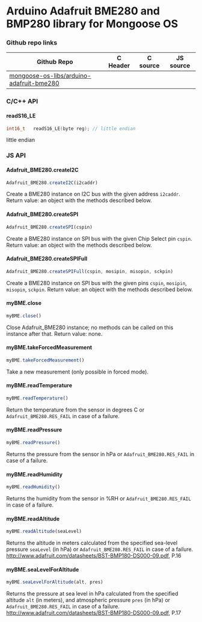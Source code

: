 # Arduino Adafruit BME280 and BMP280 library for Mongoose OS

### Github repo links
| Github Repo | C Header | C source  | JS source |
| ----------- | -------- | --------  | ----------------- |
| [mongoose-os-libs/arduino-adafruit-bme280](https://github.com/mongoose-os-libs/arduino-adafruit-bme280) | &nbsp; | &nbsp;  | &nbsp;         |


### C/С++ API
#### readS16_LE

```c
int16_t   readS16_LE(byte reg); // little endian
```
little endian

### JS API
#### Adafruit_BME280.createI2C

```javascript
Adafruit_BME280.createI2C(i2caddr)
```
Create a BME280 instance on I2C bus with the given address `i2caddr`.
Return value: an object with the methods described below.
#### Adafruit_BME280.createSPI

```javascript
Adafruit_BME280.createSPI(cspin)
```
Create a BME280 instance on SPI bus with the given Chip Select pin `cspin`.
Return value: an object with the methods described below.
#### Adafruit_BME280.createSPIFull

```javascript
Adafruit_BME280.createSPIFull(cspin, mosipin, misopin, sckpin)
```
Create a BME280 instance on SPI bus with the given pins `cspin`,
`mosipin`, `misopin`, `sckpin`.
Return value: an object with the methods described below.
#### myBME.close

```javascript
myBME.close()
```
Close Adafruit_BME280 instance; no methods can be called on this instance
after that.
Return value: none.
#### myBME.takeForcedMeasurement

```javascript
myBME.takeForcedMeasurement()
```
Take a new measurement (only possible in forced mode).
#### myBME.readTemperature

```javascript
myBME.readTemperature()
```
Return the temperature from the sensor in degrees C or
`Adafruit_BME280.RES_FAIL` in case of a failure.
#### myBME.readPressure

```javascript
myBME.readPressure()
```
Returns the pressure from the sensor in hPa
or `Adafruit_BME280.RES_FAIL` in case of a failure.
#### myBME.readHumidity

```javascript
myBME.readHumidity()
```
Returns the humidity from the sensor in %RH
or `Adafruit_BME280.RES_FAIL` in case of a failure.
#### myBME.readAltitude

```javascript
myBME.readAltitude(seaLevel)
```
Returns the altitude in meters calculated from the specified
sea-level pressure `seaLevel` (in hPa)
or `Adafruit_BME280.RES_FAIL` in case of a failure.
http://www.adafruit.com/datasheets/BST-BMP180-DS000-09.pdf, P.16
#### myBME.seaLevelForAltitude

```javascript
myBME.seaLevelForAltitude(alt, pres)
```
Returns the pressure at sea level in hPa
calculated from the specified altitude `alt` (in meters),
and atmospheric pressure `pres` (in hPa)
or `Adafruit_BME280.RES_FAIL` in case of a failure.
http://www.adafruit.com/datasheets/BST-BMP180-DS000-09.pdf, P.17
